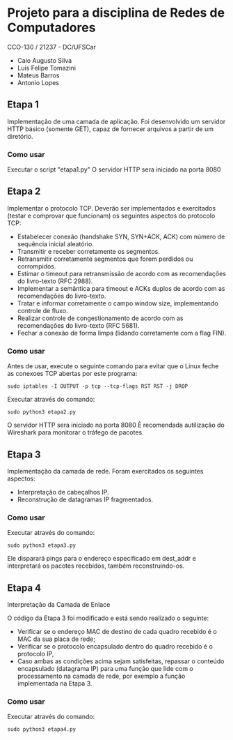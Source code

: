 # Projeto para a disciplina de Redes de Computadores
CCO-130 / 21237 - DC/UFSCar

- Caio Augusto Silva
- Luís Felipe Tomazini
- Mateus Barros
- Antonio Lopes

## Etapa 1
Implementação de uma camada de aplicação. 
Foi desenvolvido um servidor HTTP básico (somente GET), capaz de fornecer arquivos a partir de um diretório.

### Como usar
Executar o script "etapa1.py"
O servidor HTTP sera iniciado na porta 8080

## Etapa 2
Implementar o protocolo TCP. Deverão ser implementados e exercitados (testar e comprovar que funcionam) os seguintes aspectos do protocolo TCP:
- Estabelecer conexão (handshake SYN, SYN+ACK, ACK) com número de sequência inicial aleatório.
- Transmitir e receber corretamente os segmentos.
- Retransmitir corretamente segmentos que forem perdidos ou corrompidos.
- Estimar o timeout para retransmissão de acordo com as recomendações do livro-texto (RFC 2988).
- Implementar a semântica para timeout e ACKs duplos de acordo com as recomendações do livro-texto.
- Tratar e informar corretamente o campo window size, implementando controle de fluxo.
- Realizar controle de congestionamento de acordo com as recomendações do livro-texto (RFC 5681).
- Fechar a conexão de forma limpa (lidando corretamente com a flag FIN).

### Como usar
Antes de usar, execute o seguinte comando para evitar que o Linux feche
as conexoes TCP abertas por este programa:

    sudo iptables -I OUTPUT -p tcp --tcp-flags RST RST -j DROP

Executar através do comando:

    sudo python3 etapa2.py
    
O servidor HTTP sera iniciado na porta 8080
È recomendada autilização do Wireshark para monitorar o tráfego de pacotes.

## Etapa 3
Implementação da camada de rede.
Foram exercitados os seguintes aspectos:
- Interpretação de cabeçalhos IP.
- Reconstrução de datagramas IP fragmentados.

### Como usar
Executar através do comando:

    sudo python3 etapa3.py

Ele disparará pings para o endereço especificado em dest_addr e interpretará os pacotes recebidos, também reconstruindo-os.

## Etapa 4
Interpretação da Camada de Enlace

O código da Etapa 3 foi modificado e está sendo realizado o seguinte:

- Verificar se o endereço MAC de destino de cada quadro recebido é o MAC da sua placa de rede;
- Verificar se o protocolo encapsulado dentro do quadro recebido é o protocolo IP,
- Caso ambas as condições acima sejam satisfeitas, repassar o conteúdo encapsulado (datagrama IP) para uma função que lide com o processamento na camada de rede, por exemplo a função implementada na Etapa 3.

### Como usar
Executar através do comando:

    sudo python3 etapa4.py

